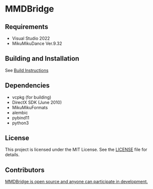 # MMDBridge

## Requirements
* Visual Studio 2022
* MikuMikuDance Ver.9.32

## Building and Installation
See [Build Instructions](how_to_build.md)

## Dependencies
* vcpkg (for building)
* DirectX SDK (June 2010)
* MikuMikuFormats
* alembic
* pybind11
* python3

## License
This project is licensed under the MIT License. See the [LICENSE](LICENSE) file for details.

## Contributors
[MMDBridge is open source and anyone can participate in development.](https://github.com/rintrint/mmdbridge/graphs/contributors)
